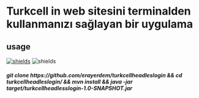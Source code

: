 # Turkcell in web sitesini terminalden kullanmanızı sağlayan bir uygulama 
## usage

[![shields](https://img.shields.io/badge/made%20with-java-blue?logo=java&style=for-the-badge&logoColor=white)](https://golang.org) ![shields](https://img.shields.io/badge/License-apache-green.svg?logo=read-the-docs&style=for-the-badge&logoColor=white)

<h5>git clone https://github.com/erayerdem/turkcellheadleslogin && cd turkcellheadleslogin/ && mvn install && java -jar target/turkcellheadlesslogin-1.0-SNAPSHOT.jar</h5>
